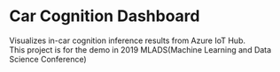 # Car Cognition Dashboard
Visualizes in-car cognition inference results from Azure IoT Hub.  
This project is for the demo in 2019 MLADS(Machine Learning and Data Science Conference)
